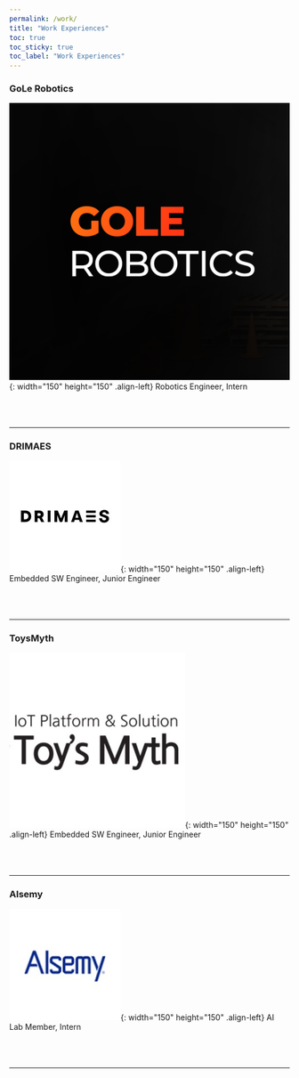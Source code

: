 ```yaml
---
permalink: /work/
title: "Work Experiences"
toc: true
toc_sticky: true
toc_label: "Work Experiences"
---
```

### GoLe Robotics
![image](/assets/images/golerobotics.png){: width="150" height="150" .align-left}
Robotics Engineer, Intern
<br>
<br>
<br>
<br>

---
### DRIMAES
![image](/assets/images/drimaes.jpeg){: width="150" height="150" .align-left}
Embedded SW Engineer, Junior Engineer
<br>
<br>
<br>
<br>

---
### ToysMyth
![image](/assets/images/toysmyth.jpg){: width="150" height="150" .align-left}
Embedded SW Engineer, Junior Engineer
<br>
<br>
<br>
<br>

---
### Alsemy
![image](/assets/images/alsemy.jpeg){: width="150" height="150" .align-left}
AI Lab Member, Intern
<br>
<br>
<br>
<br>

---